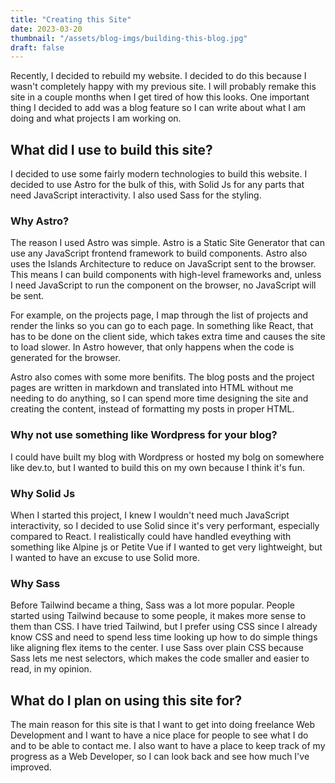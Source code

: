 ```yaml
---
title: "Creating this Site"
date: 2023-03-20
thumbnail: "/assets/blog-imgs/building-this-blog.jpg"
draft: false
---
```


Recently, I decided to rebuild my website. I decided to do this because I wasn't completely happy with my previous site. I will probably remake this site in a couple months when I get tired of how this looks. One important thing I decided to add was a blog feature so I can write about what I am doing and what projects I am working on.

## What did I use to build this site?

I decided to use some fairly modern technologies to build this website. I decided to use Astro for the bulk of this, with Solid Js for any parts that need JavaScript interactivity. I also used Sass for the styling.

### Why Astro?

The reason I used Astro was simple. Astro is a Static Site Generator that can use any JavaScript frontend framework to build components. Astro also uses the Islands Architecture to reduce on JavaScript sent to the browser. This means I can build components with high-level frameworks and, unless I need JavaScript to run the component on the browser, no JavaScript will be sent.

For example, on the projects page, I map through the list of projects and render the links so you can go to each page. In something like React, that has to be done on the client side, which takes extra time and causes the site to load slower. In Astro however, that only happens when the code is generated for the browser.

Astro also comes with some more benifits. The blog posts and the project pages are written in markdown and translated into HTML without me needing to do anything, so I can spend more time designing the site and creating the content, instead of formatting my posts in proper HTML.

### Why not use something like Wordpress for your blog?

I could have built my blog with Wordpress or hosted my bolg on somewhere like dev.to, but I wanted to build this on my own because I think it's fun.

### Why Solid Js

When I started this project, I knew I wouldn't need much JavaScript interactivity, so I decided to use Solid since it's very performant, especially compared to React. I realistically could have handled eveything with something like Alpine js or Petite Vue if I wanted to get very lightweight, but I wanted to have an excuse to use Solid more.

### Why Sass

Before Tailwind became a thing, Sass was a lot more popular. People started using Tailwind because to some people, it makes more sense to them than CSS. I have tried Tailwind, but I prefer using CSS since I already know CSS and need to spend less time looking up how to do simple things like aligning flex items to the center. I use Sass over plain CSS because Sass lets me nest selectors, which makes the code smaller and easier to read, in my opinion.

## What do I plan on using this site for?

The main reason for this site is that I want to get into doing freelance Web Development and I want to have a nice place for people to see what I do and to be able to contact me. I also want to have a place to keep track of my progress as a Web Developer, so I can look back and see how much I've improved.
